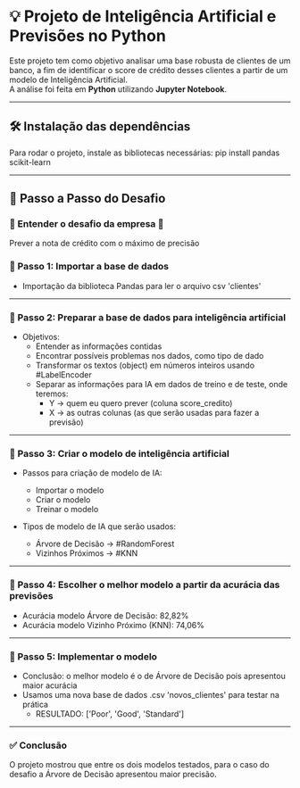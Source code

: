 # 💡 Projeto de Inteligência Artificial e Previsões no Python

Este projeto tem como objetivo analisar uma base robusta de clientes de um banco, a fim de identificar o score de crédito desses clientes a partir de um modelo de Inteligência Artificial.  
A análise foi feita em **Python** utilizando **Jupyter Notebook**.

---

## 🛠️ Instalação das dependências

Para rodar o projeto, instale as bibliotecas necessárias:
pip install pandas scikit-learn

---


## 🚀 Passo a Passo do Desafio

### 🔶 Entender o desafio da empresa 🔶  
Prever a nota de crédito com o máximo de precisão


### 🔹 Passo 1: Importar a base de dados
- Importação da biblioteca Pandas para ler o arquivo csv 'clientes'

---

### 🔹 Passo 2: Preparar a base de dados para inteligência artificial
- Objetivos:
  - Entender as informações contidas
  - Encontrar possíveis problemas nos dados, como tipo de dado 
  - Transformar os textos (object) em números inteiros usando #LabelEncoder
  - Separar as informações para IA em dados de treino e de teste, onde teremos:
	- Y -> quem eu quero prever (coluna score_credito) 
	- X -> as outras colunas (as que serão usadas para fazer a previsão)

---

### 🔹 Passo 3: Criar o modelo de inteligência artificial
  - Passos para criação de modelo de IA:
	- Importar o modelo
	- Criar o modelo
	- Treinar o modelo

  - Tipos de modelo de IA que serão usados:
	- Árvore de Decisão -> #RandomForest
	- Vizinhos Próximos -> #KNN 

---

### 🔹 Passo 4: Escolher o melhor modelo a partir da acurácia das previsões
- Acurácia modelo Árvore de Decisão: 82,82%
- Acurácia modelo Vizinho Próximo (KNN): 74,06%

---

### 🔹 Passo 5:  Implementar o modelo
- Conclusão: o melhor modelo é o de Árvore de Decisão pois apresentou maior acurácia
- Usamos uma nova base de dados .csv 'novos_clientes' para testar na prática
	- RESULTADO: ['Poor', 'Good', 'Standard']

---

### ✅ Conclusão

O projeto mostrou que entre os dois modelos testados, para o caso do desafio a Árvore de Decisão apresentou maior precisão.
